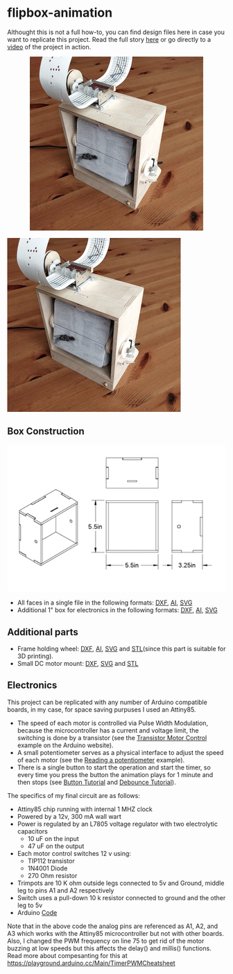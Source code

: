 # flipbox-animation

Althought this is not a full how-to, you can find design files here in case you want to replicate this project. 
Read the full story [here](https://wolfcatworkshop.com/index.php/portfolio/drill-powered-flipbook-animation/) or go directly to a [video](https://vimeo.com/235196914) of the project in action.  


<p align="center"> 
<img src="https://github.com/wolfcatworkshop/flipbox-animation/blob/master/images/flipbox-featured.jpeg">
</p>

![flipbox](https://github.com/wolfcatworkshop/flipbox-animation/blob/master/images/flipbox-featured.jpeg)

## Box Construction
![box schematic](https://github.com/wolfcatworkshop/flipbox-animation/blob/master/images/flipBox-box.jpg)

* All faces in a single file in the following formats: [DXF](/vector-files/all-box-faces.dxf), [AI](/vector-files/all-box-faces.ai), [SVG](/vector-files/all-box-faces.svg)
* Additional 1" box for electronics in the following formats: [DXF](/vector-files/bottom-box-faces.dxf), [AI](/vector-files/bottom-box-faces.ai), [SVG](/vector-files/bottom-box-faces.svg)

## Additional parts
* Frame holding wheel: [DXF](/vector-files/wheel.dxf), [AI](/vector-files/wheel.ai), [SVG](/vector-files/wheel.svg) and [STL](/stl-files/wheel.stl)(since this part is suitable for 3D printing).
* Small DC motor mount: [DXF](/vector-files/motor-mount.dxf), [SVG](/vector-files/motor-mount.svg) and [STL](/stl-files/motor-mount.stl)

## Electronics
This project can be replicated with any number of Arduino compatible boards, in my case, for space saving purpuses I used an Attiny85.

* The speed of each motor is controlled via Pulse Width Modulation, because the microcontroller has a current and voltage limit, the switching is done by a transistor (see the [Transistor Motor Control](https://www.arduino.cc/en/Tutorial/TransistorMotorControl) example on the Arduino website).
* A small potentiometer serves as a physical interface to adjust the speed of each motor (see the [Reading a potentiometer](https://www.arduino.cc/en/tutorial/potentiometer) example).
* There is a single button to start the operation and start the timer, so every time you press the button the animation plays for 1 minute and then stops (see [Button Tutorial](https://www.arduino.cc/en/Tutorial/Button) and [Debounce Tutorial](https://www.arduino.cc/en/Tutorial/Debounce)).

The specifics of my final circuit are as follows:
* Attiny85 chip running with internal 1 MHZ clock
* Powered by a 12v, 300 mA wall wart
* Power is regulated by an L7805 voltage regulator with two electrolytic capacitors
   * 10 uF on the input
   * 47 uF on the output
* Each motor control switches 12 v using:
   * TIP112 transistor
   * 1N4001 Diode
   * 270 Ohm resistor
* Trimpots are 10 K ohm outside legs connected to 5v and Ground, middle leg to pins A1 and A2 respectively
* Switch uses a pull-down 10 k resistor connected to ground and the other leg to 5v
* Arduino [Code](/code/arduino-Sketch.ino)

Note that in the above code the analog pins are referenced as A1, A2, and A3 which works with the Attiny85 microcontroller but not with other boards. Also, I changed the PWM frequency on line 75 to get rid of the motor buzzing at low speeds but this affects the delay() and millis() functions. Read more about compesanting for this at https://playground.arduino.cc/Main/TimerPWMCheatsheet





